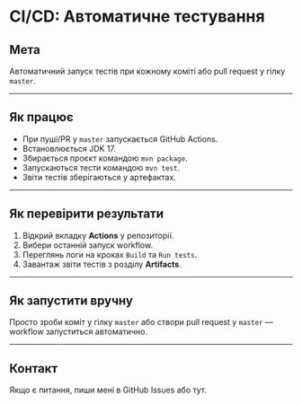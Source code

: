 # CI/CD: Автоматичне тестування 


## Мета

Автоматичний запуск тестів при кожному коміті або pull request у гілку `master`.

---

## Як працює

- При пуші/PR у `master` запускається GitHub Actions.
- Встановлюється JDK 17.
- Збирається проєкт командою `mvn package`.
- Запускаються тести командою `mvn test`.
- Звіти тестів зберігаються у артефактах.

---

## Як перевірити результати

1. Відкрий вкладку **Actions** у репозиторії.
2. Вибери останній запуск workflow.
3. Переглянь логи на кроках `Build` та `Run tests`.
4. Завантаж звіти тестів з розділу **Artifacts**.

---

## Як запустити вручну

Просто зроби коміт у гілку `master` або створи pull request у `master` — workflow запуститься автоматично.

---

## Контакт

Якщо є питання, пиши мені в GitHub Issues або тут.



